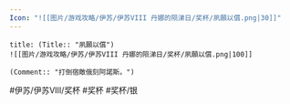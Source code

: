 ```yaml
---
Icon: "![[图片/游戏攻略/伊苏/伊苏VIII 丹娜的陨涕日/奖杯/夙願以償.png|30]]"
---
```

```ad-common-silver-trophy
title: (Title:: "夙願以償")
![[图片/游戏攻略/伊苏/伊苏VIII 丹娜的陨涕日/奖杯/夙願以償.png|100]]

(Comment:: "打倒宿敵俄刻阿諾斯。")
```

#伊苏/伊苏VIII/奖杯 #奖杯 #奖杯/银
